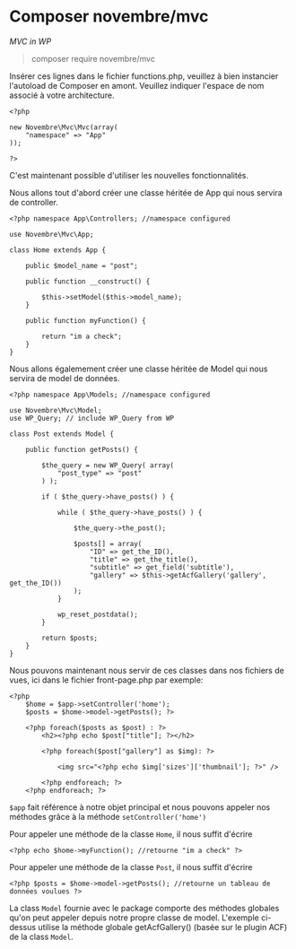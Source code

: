 # Composer novembre/mvc
*MVC in WP*
> composer require novembre/mvc

Insérer ces lignes dans le fichier functions.php, veuillez à bien instancier l'autoload de Composer en amont.
Veuillez indiquer l'espace de nom associé à votre architecture.
```
<?php

new Novembre\Mvc\Mvc(array(
    "namespace" => "App"
));

?>
```

C'est maintenant possible d'utiliser les nouvelles fonctionnalités. 

Nous allons tout d'abord créer une classe héritée de App qui nous servira de controller.
``` 
<?php namespace App\Controllers; //namespace configured

use Novembre\Mvc\App;

class Home extends App {

    public $model_name = "post";

    public function __construct() {

        $this->setModel($this->model_name);
    }

    public function myFunction() {

        return "im a check";
    }
}
```

Nous allons égalemement créer une classe héritée de Model qui nous servira de model de données.
```
<?php namespace App\Models; //namespace configured

use Novembre\Mvc\Model;
use WP_Query; // include WP_Query from WP

class Post extends Model {

    public function getPosts() {

        $the_query = new WP_Query( array(
            "post_type" => "post"
        ) );

        if ( $the_query->have_posts() ) {

            while ( $the_query->have_posts() ) {

                $the_query->the_post();

                $posts[] = array(
                    "ID" => get_the_ID(),
                    "title" => get_the_title(),
                    "subtitle" => get_field('subtitle'),
                    "gallery" => $this->getAcfGallery('gallery', get_the_ID())
                );
            }

            wp_reset_postdata();
        }

        return $posts;
    }
}
```

Nous pouvons maintenant nous servir de ces classes dans nos fichiers de vues, ici dans le fichier front-page.php par exemple:
```
<?php
    $home = $app->setController('home');
    $posts = $home->model->getPosts(); ?>

    <?php foreach($posts as $post) : ?>
        <h2><?php echo $post["title"]; ?></h2>

        <?php foreach($post["gallery"] as $img): ?>

            <img src="<?php echo $img['sizes']['thumbnail']; ?>" />

        <?php endforeach; ?>
    <?php endforeach; ?>

```

`$app` fait référence à notre objet principal et nous pouvons appeler nos méthodes grâce à la méthode `setController('home')`

Pour appeler une méthode de la classe `Home`, il nous suffit d'écrire
```
<?php echo $home->myFunction(); //retourne "im a check" ?>
```

Pour appeler une méthode de la classe `Post`, il nous suffit d'écrire
```
<?php $posts = $home->model->getPosts(); //retourne un tableau de données voulues ?>
```

La class `Model` fournie avec le package comporte des méthodes globales qu'on peut appeler depuis notre propre classe de model. L'exemple ci-dessus utilise la méthode globale getAcfGallery() (basée sur le plugin ACF) de la class `Model`.

